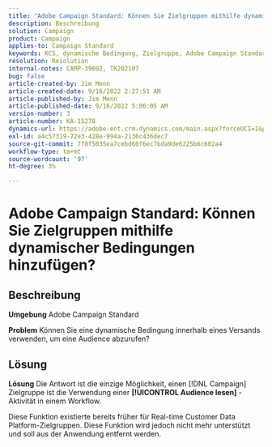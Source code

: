 ```yaml
---
title: "Adobe Campaign Standard: Können Sie Zielgruppen mithilfe dynamischer Bedingungen hinzufügen?"
description: Beschreibung
solution: Campaign
product: Campaign
applies-to: Campaign Standard
keywords: KCS, dynamische Bedingung, Zielgruppe, Adobe Campaign Standard, FAQ
resolution: Resolution
internal-notes: CAMP-39692, TK202107
bug: false
article-created-by: Jim Menn
article-created-date: 9/16/2022 2:27:51 AM
article-published-by: Jim Menn
article-published-date: 9/16/2022 5:06:05 AM
version-number: 3
article-number: KA-15278
dynamics-url: https://adobe-ent.crm.dynamics.com/main.aspx?forceUCI=1&pagetype=entityrecord&etn=knowledgearticle&id=da1ccb28-6735-ed11-9db1-0022480866ad
exl-id: a4c57319-72e3-428e-994a-2136c436dec7
source-git-commit: 7f0f5035ea7cebd60f6ec7bda9de6225b6c602a4
workflow-type: tm+mt
source-wordcount: '97'
ht-degree: 3%

---
```


# Adobe Campaign Standard: Können Sie Zielgruppen mithilfe dynamischer Bedingungen hinzufügen?

## Beschreibung


<b>Umgebung</b>
Adobe Campaign Standard

<b>Problem</b>
Können Sie eine dynamische Bedingung innerhalb eines Versands verwenden, um eine Audience abzurufen?


## Lösung


<b>Lösung</b>
Die Antwort ist die einzige Möglichkeit, einen [!DNL Campaign] Zielgruppe ist die Verwendung einer <b>[!UICONTROL Audience lesen]</b> -Aktivität in einem Workflow.

Diese Funktion existierte bereits früher für Real-time Customer Data Platform-Zielgruppen. Diese Funktion wird jedoch nicht mehr unterstützt und soll aus der Anwendung entfernt werden.

